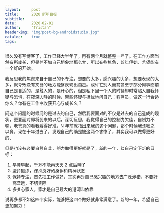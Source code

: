 ```yaml
---
layout:     post
title:      2020 新年目标
subtitle:   
date:       2020-02-01
author:     "Tristan"
header-img: "img/post-bg-androidstudio.jpg"
catalog:    true
tags:
---
```


很久没有写博客了，工作已经大半年了，再有两个月就整整一年了。在工作方面当然有所成长，但是并不如自己想象地那么大，所以有些焦急，新年伊始，希望能有一个好的开始。

我反思我的焦虑来自于自己的不专注，想要的太多，感兴趣的太多，想要表现的太多，就导致没有突出的地方能够表现出自己。或许在别人面前甚至于部分同事面前自己是自适的，是融入的，是开心的，但是私下里一个人的时候却时常陷入自我怀疑与恐惧，在夜深人静的时候，带些怀疑与担忧地问自己：程序员，做这一行合适你么？你有在工作中收获开心与成长么？

问这个问题的时候问的是过去的自己，然后我要面对的不仅是过去的自己造成的现状，更要面对即将到来的以后，深切反思，我觉得自己的控制力欠佳，自制力不够，老爸真的看我看得好准，N 年前就指出来我的这个问题，那个时候我还嗤之以鼻，现在十年过去了，发现自己的确是被这两个害惨了，其实我可以做得更好的、

但是也没有必要自怨自艾，努力做得更好就是了，新的一年，给自己定下新的目标：
1. 早睡早起，千万不能再天天 2 点后睡了
2. 坚持锻炼，保持良好的身体和精神状态
3. 保持专注，首先把工作做好，其次再对自己感兴趣的地方去广泛涉猎，不要好高骛远，不切实际
4. 多关心家人，家才是自己最大的港湾和依靠

说再多都不如这四个实际，能够把这四个做好就非常满意了。新的一年，希望自己更加努力！